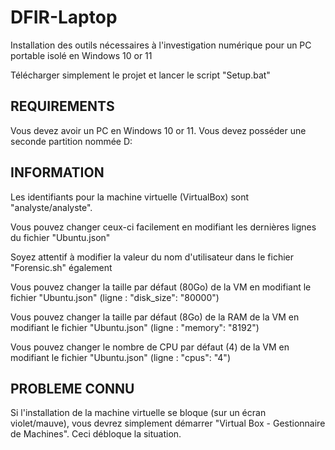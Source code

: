 # DFIR-Laptop
Installation des outils nécessaires à l'investigation numérique pour un PC portable isolé en Windows 10 or 11

Télécharger simplement le projet et lancer le script "Setup.bat"

REQUIREMENTS
------------
Vous devez avoir un PC en Windows 10 or 11.
Vous devez posséder une seconde partition nommée D:

INFORMATION
-----------
Les identifiants pour la machine virtuelle (VirtualBox) sont "analyste/analyste".

Vous pouvez changer ceux-ci facilement en modifiant les dernières lignes du fichier "Ubuntu.json"

Soyez attentif à modifier la valeur du nom d'utilisateur dans le fichier "Forensic.sh" également

Vous pouvez changer la taille par défaut (80Go) de la VM en modifiant le fichier "Ubuntu.json" (ligne : "disk_size": "80000")

Vous pouvez changer la taille par défaut (8Go) de la RAM de la VM en modifiant le fichier "Ubuntu.json" (ligne : "memory": "8192")

Vous pouvez changer le nombre de CPU par défaut (4) de la VM en modifiant le fichier "Ubuntu.json" (ligne : "cpus": "4")

PROBLEME CONNU
--------------
Si l'installation de la machine virtuelle se bloque (sur un écran violet/mauve), vous devrez simplement démarrer "Virtual Box - Gestionnaire de Machines". Ceci débloque la situation.
